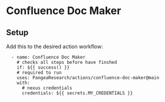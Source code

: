 # Confluence Doc Maker

## Setup

Add this to the desired action workflow: 

      - name: Confluence Doc Maker
        # checks all steps before have finshed
        if: ${{ success() }}
        # required to run
        uses: PangeaResearch/actions/confluence-doc-maker@main
        with:
          # nexus credentials
          credentials: ${{ secrets.MY_CREDENTIALS }}